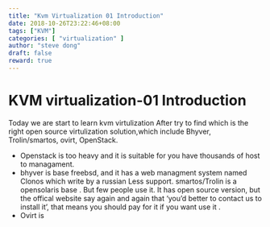 ```yaml
---
title: "Kvm Virtualization 01 Introduction"
date: 2018-10-26T23:22:46+08:00
tags: ["KVM"]
categories: [ "virtualization" ]
author: "steve dong"
draft: false
reward: true
---
```


# KVM virtualization-01 Introduction
Today we are start to learn kvm virtulization After try to find which is the right open source virtulization solution,which include Bhyver, Trolin/smartos, ovirt, OpenStack.

  - Openstack is too heavy and it is suitable for you have thousands of host to managament.
  - bhyver is base freebsd, and it has a web managment system named Clonos which write by a russian Less support.
smartos/Trolin is a opensolaris base . But few people use it. It has open source version, but the offical website say again and again that ‘you’d better to contact us to install it’, that means you should pay for it if you want use it .
  - Ovirt is
